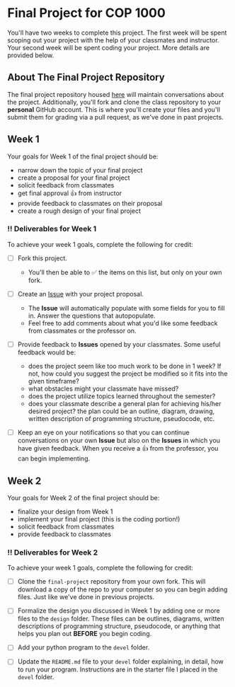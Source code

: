 # Final Project for COP 1000

You'll have two weeks to complete this project. The first week will be spent scoping out your project with the help of your classmates and instructor. Your second week will be spent coding your project. More details are provided below.

## About The Final Project Repository

The final project repository housed [here](https://github.com/valencia-cop1000-201620/final-project/) will maintain conversations about the project. Additionally, you'll fork and clone the class repository to your **personal** GitHub account. This is where you'll create your files and you'll submit them for grading via a pull request, as we've done in past projects.

## Week 1

Your goals for Week 1 of the final project should be:
* narrow down the topic of your final project
* create a proposal for your final project
* solicit feedback from classmates
* get final approval :+1: from instructor
* provide feedback to classmates on their proposal
* create a rough design of your final project

### :bangbang: Deliverables for Week 1
 To achieve your week 1 goals, complete the following for credit:

- [ ] Fork this project.
  * You'll then be able to :white_check_mark: the items on this list, but only on your own fork.

- [ ] Create an [Issue](https://github.com/valencia-cop1000-201620/final-project/issues/new) with your project proposal.
  * The **Issue** will automatically populate with some fields for you to fill in. Answer the questions that autopopulate.
  * Feel free to add comments about what you'd like some feedback from classmates or the professor on.

- [ ] Provide feedback to **Issues** opened by your classmates. Some useful feedback would be:
  * does the project seem like too much work to be done in 1 week? If not, how could you suggest the project be modified so it fits into the given timeframe?
  * what obstacles might your classmate have missed?
  * does the project utilize topics learned throughout the semester?
  * does your classmate describe a general plan for achieving his/her desired project? the plan could be an outline, diagram, drawing, written description of programming structure, pseudocode, etc.


- [ ] Keep an eye on your notifications so that you can continue conversations on your own **Issue** but also on the **Issues** in which you have given feedback. When you receive a :+1: from the professor, you can begin implementing.

## Week 2

Your goals for Week 2 of the final project should be:
* finalize your design from Week 1
* implement your final project (this is the coding portion!)
* solicit feedback from classmates
* provide feedback to classmates

### :bangbang: Deliverables for Week 2
 To achieve your week 1 goals, complete the following for credit:

- [ ] Clone the `final-project` repository from your own fork. This will download a copy of the repo to your computer so you can begin adding files. Just like we've done in previous projects.

- [ ] Formalize the design you discussed in Week 1 by adding one or more files to the `design` folder. These files can be outlines, diagrams, written descriptions of programming structure, pseudocode, or anything that helps you plan out **BEFORE** you begin coding.

- [ ] Add your python program to the `devel` folder.

- [ ] Update the `README.md` file to your `devel` folder explaining, in detail, how to run your program. Instructions are in the starter file I placed in the `devel` folder.
